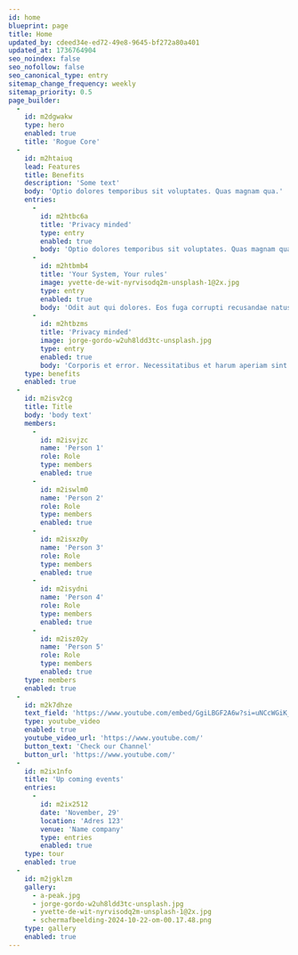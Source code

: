 ```yaml
---
id: home
blueprint: page
title: Home
updated_by: cdeed34e-ed72-49e8-9645-bf272a80a401
updated_at: 1736764904
seo_noindex: false
seo_nofollow: false
seo_canonical_type: entry
sitemap_change_frequency: weekly
sitemap_priority: 0.5
page_builder:
  -
    id: m2dgwakw
    type: hero
    enabled: true
    title: 'Rogue Core'
  -
    id: m2htaiuq
    lead: Features
    title: Benefits
    description: 'Some text'
    body: 'Optio dolores temporibus sit voluptates. Quas magnam qua.'
    entries:
      -
        id: m2htbc6a
        title: 'Privacy minded'
        type: entry
        enabled: true
        body: 'Optio dolores temporibus sit voluptates. Quas magnam quas cumque. Eligendi eveniet voluptatem quis ducimus qui temporibus ut pariatur totam.'
      -
        id: m2htbmb4
        title: 'Your System, Your rules'
        image: yvette-de-wit-nyrvisodq2m-unsplash-1@2x.jpg
        type: entry
        enabled: true
        body: 'Odit aut qui dolores. Eos fuga corrupti recusandae natus. Debitis omnis aut incidunt veritatis consequatur ut. Voluptatem eaque est officia. Velit delectus ratione.'
      -
        id: m2htbzms
        title: 'Privacy minded'
        image: jorge-gordo-w2uh8ldd3tc-unsplash.jpg
        type: entry
        enabled: true
        body: 'Corporis et error. Necessitatibus et harum aperiam sint sint. Voluptatum non fugit consectetur. Deserunt esse aut. Rem excepturi quo.'
    type: benefits
    enabled: true
  -
    id: m2isv2cg
    title: Title
    body: 'body text'
    members:
      -
        id: m2isvjzc
        name: 'Person 1'
        role: Role
        type: members
        enabled: true
      -
        id: m2iswlm0
        name: 'Person 2'
        role: Role
        type: members
        enabled: true
      -
        id: m2isxz0y
        name: 'Person 3'
        role: Role
        type: members
        enabled: true
      -
        id: m2isydni
        name: 'Person 4'
        role: Role
        type: members
        enabled: true
      -
        id: m2isz02y
        name: 'Person 5'
        role: Role
        type: members
        enabled: true
    type: members
    enabled: true
  -
    id: m2k7dhze
    text_field: 'https://www.youtube.com/embed/GgiLBGF2A6w?si=uNCcWGiK_yKyYMw4'
    type: youtube_video
    enabled: true
    youtube_video_url: 'https://www.youtube.com/'
    button_text: 'Check our Channel'
    button_url: 'https://www.youtube.com/'
  -
    id: m2ix1nfo
    title: 'Up coming events'
    entries:
      -
        id: m2ix2512
        date: 'November, 29'
        location: 'Adres 123'
        venue: 'Name company'
        type: entries
        enabled: true
    type: tour
    enabled: true
  -
    id: m2jgklzm
    gallery:
      - a-peak.jpg
      - jorge-gordo-w2uh8ldd3tc-unsplash.jpg
      - yvette-de-wit-nyrvisodq2m-unsplash-1@2x.jpg
      - schermafbeelding-2024-10-22-om-00.17.48.png
    type: gallery
    enabled: true
---
```

